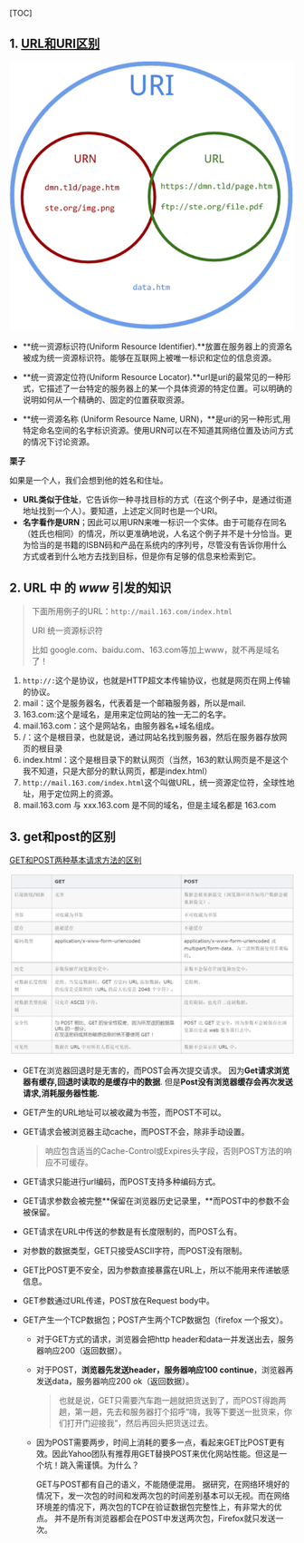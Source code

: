 [TOC]

## 1. [URL和URI区别](https://www.cnblogs.com/wuyun-blog/p/5706703.html) ##

![](../img/url-uri.png)

* **统一资源标识符(Uniform Resource Identifier).**放置在服务器上的资源名被成为统一资源标识符。能够在互联网上被唯一标识和定位的信息资源。

* **统一资源定位符(Uniform Resource Locator).**url是uri的最常见的一种形式，它描述了一台特定的服务器上的某一个具体资源的特定位置。可以明确的说明如何从一个精确的、固定的位置获取资源。
* **统一资源名称 (Uniform Resource Name, URN)，**是uri的另一种形式,用特定命名空间的名字标识资源。使用URN可以在不知道其网络位置及访问方式的情况下讨论资源。 

**栗子**

如果是一个人，我们会想到他的姓名和住址。

* **URL类似于住址**，它告诉你一种寻找目标的方式（在这个例子中，是通过街道地址找到一个人）。要知道，上述定义同时也是一个URI。
* **名字看作是URN**；因此可以用URN来唯一标识一个实体。由于可能存在同名（姓氏也相同）的情况，所以更准确地说，人名这个例子并不是十分恰当。更为恰当的是书籍的ISBN码和产品在系统内的序列号，尽管没有告诉你用什么方式或者到什么地方去找到目标，但是你有足够的信息来检索到它。

## 2. URL 中 的 *www* 引发的知识 ##

> 下面所用例子的URL：`http://mail.163.com/index.html`
>
> URI 统一资源标识符
>
> 比如 google.com、baidu.com、163.com等加上www，就不再是域名了！

1. `http://:`这个是协议，也就是HTTP超文本传输协议，也就是网页在网上传输的协议。
2. mail：这个是服务器名，代表着是一个邮箱服务器，所以是mail.
3. 163.com:这个是域名，是用来定位网站的独一无二的名字。
4. mail.163.com：这个是网站名，由服务器名+域名组成。
5. /：这个是根目录，也就是说，通过网站名找到服务器，然后在服务器存放网页的根目录
6. index.html：这个是根目录下的默认网页（当然，163的默认网页是不是这个我不知道，只是大部分的默认网页，都是index.html）
7. `http://mail.163.com/index.html`这个叫做URL，统一资源定位符，全球性地址，用于定位网上的资源。
8. mail.163.com 与 xxx.163.com 是不同的域名，但是主域名都是 163.com

## 3.  get和post的区别 ##

[GET和POST两种基本请求方法的区别](https://www.cnblogs.com/logsharing/p/8448446.html)

![](../img/get-post-区别.JPG)

- GET在浏览器回退时是无害的，而POST会再次提交请求。
  因为**Get请求浏览器有缓存,回退时读取的是缓存中的数据**. 但是**Post没有浏览器缓存会再次发送请求,消耗服务器性能.**

- GET产生的URL地址可以被收藏为书签，而POST不可以。

- GET请求会被浏览器主动cache，而POST不会，除非手动设置。

  > 响应包含适当的Cache-Control或Expires头字段，否则POST方法的响应不可缓存。

- GET请求只能进行url编码，而POST支持多种编码方式。

- GET请求参数会被完整**保留在浏览器历史记录里，**而POST中的参数不会被保留。

- GET请求在URL中传送的参数是有长度限制的，而POST么有。

- 对参数的数据类型，GET只接受ASCII字符，而POST没有限制。

- GET比POST更不安全，因为参数直接暴露在URL上，所以不能用来传递敏感信息。

- GET参数通过URL传递，POST放在Request body中。

- GET产生一个TCP数据包；POST产生两个TCP数据包（firefox 一个报文）。

  - 对于GET方式的请求，浏览器会把http header和data一并发送出去，服务器响应200（返回数据）。

  - 对于POST，**浏览器先发送header，服务器响应100 continue**，浏览器再发送data，服务器响应200 ok（返回数据）。

    > 也就是说，GET只需要汽车跑一趟就把货送到了，而POST得跑两趟，第一趟，先去和服务器打个招呼“嗨，我等下要送一批货来，你们打开门迎接我”，然后再回头把货送过去。

  - 因为POST需要两步，时间上消耗的要多一点，看起来GET比POST更有效。因此Yahoo团队有推荐用GET替换POST来优化网站性能。但这是一个坑！跳入需谨慎。为什么？

    GET与POST都有自己的语义，不能随便混用。
    据研究，在网络环境好的情况下，发一次包的时间和发两次包的时间差别基本可以无视。而在网络环境差的情况下，两次包的TCP在验证数据包完整性上，有非常大的优点。
    并不是所有浏览器都会在POST中发送两次包，Firefox就只发送一次。